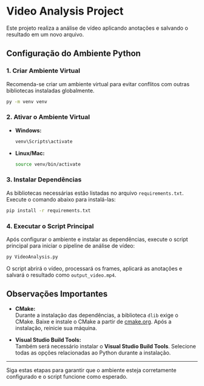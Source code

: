 # Video Analysis Project

Este projeto realiza a análise de vídeo aplicando anotações e salvando o resultado em um novo arquivo.

## Configuração do Ambiente Python

### 1. Criar Ambiente Virtual
Recomenda-se criar um ambiente virtual para evitar conflitos com outras bibliotecas instaladas globalmente.

```bash
py -m venv venv
```

### 2. Ativar o Ambiente Virtual

- **Windows:**
  
  ```bash
  venv\Scripts\activate
  ```

- **Linux/Mac:**

  ```bash
  source venv/bin/activate
  ```

### 3. Instalar Dependências
As bibliotecas necessárias estão listadas no arquivo `requirements.txt`. Execute o comando abaixo para instalá-las:

```bash
pip install -r requirements.txt
```

### 4. Executar o Script Principal
Após configurar o ambiente e instalar as dependências, execute o script principal para iniciar o pipeline de análise de vídeo:

```bash
py VideoAnalysis.py
```

O script abrirá o vídeo, processará os frames, aplicará as anotações e salvará o resultado como `output_video.mp4`.

## Observações Importantes

- **CMake:**  
  Durante a instalação das dependências, a biblioteca `dlib` exige o CMake. Baixe e instale o CMake a partir de [cmake.org](https://cmake.org/). Após a instalação, reinicie sua máquina.

- **Visual Studio Build Tools:**  
  Também será necessário instalar o **Visual Studio Build Tools**. Selecione todas as opções relacionadas ao Python durante a instalação.

---

Siga estas etapas para garantir que o ambiente esteja corretamente configurado e o script funcione como esperado.